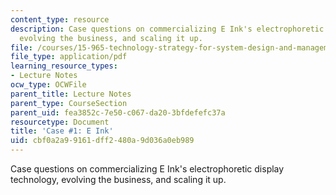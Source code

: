 ```yaml
---
content_type: resource
description: Case questions on commercializing E Ink's electrophoretic display technology,
  evolving the business, and scaling it up.
file: /courses/15-965-technology-strategy-for-system-design-and-management-spring-2009/cbf0a2a99161dff2480a9d036a0eb989_MIT15_965S09_case01.pdf
file_type: application/pdf
learning_resource_types:
- Lecture Notes
ocw_type: OCWFile
parent_title: Lecture Notes
parent_type: CourseSection
parent_uid: fea3852c-7e50-c067-da20-3bfdefefc37a
resourcetype: Document
title: 'Case #1: E Ink'
uid: cbf0a2a9-9161-dff2-480a-9d036a0eb989
---
```

Case questions on commercializing E Ink's electrophoretic display technology, evolving the business, and scaling it up.

